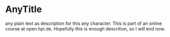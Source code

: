 # AnyTitle
any plain text as description for this any character. This is part of an online course at open.hpi.de. Hopefully this is enough descrition, so I will end now.
